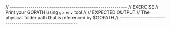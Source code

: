 // ---------------------------------------------------------
// EXERCISE
//  Print your GOPATH using `go env` tool
//
// EXPECTED OUTPUT
//  The physical folder path that is referenced by $GOPATH
// ---------------------------------------------------------